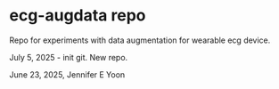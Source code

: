 # ecg-augdata repo

Repo for experiments with data augmentation for wearable ecg device.  

July 5, 2025 - init git. New repo.  

June 23, 2025, Jennifer E Yoon  


